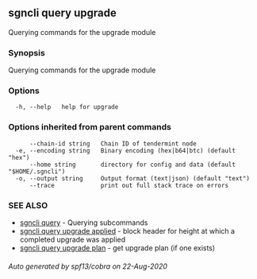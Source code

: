 ## sgncli query upgrade

Querying commands for the upgrade module

### Synopsis

Querying commands for the upgrade module

### Options

```
  -h, --help   help for upgrade
```

### Options inherited from parent commands

```
      --chain-id string   Chain ID of tendermint node
  -e, --encoding string   Binary encoding (hex|b64|btc) (default "hex")
      --home string       directory for config and data (default "$HOME/.sgncli")
  -o, --output string     Output format (text|json) (default "text")
      --trace             print out full stack trace on errors
```

### SEE ALSO

* [sgncli query](sgncli_query.md)	 - Querying subcommands
* [sgncli query upgrade applied](sgncli_query_upgrade_applied.md)	 - block header for height at which a completed upgrade was applied
* [sgncli query upgrade plan](sgncli_query_upgrade_plan.md)	 - get upgrade plan (if one exists)

###### Auto generated by spf13/cobra on 22-Aug-2020
